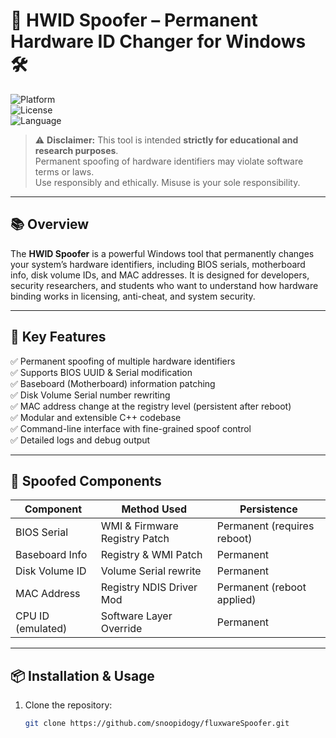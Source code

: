 # 🚫 HWID Spoofer – Permanent Hardware ID Changer for Windows 🛠️  
![Platform](https://img.shields.io/badge/platform-windows-blue.svg)  
![License](https://img.shields.io/badge/license-educational-red.svg)  
![Language](https://img.shields.io/badge/language-C++-brightgreen.svg)

> ⚠️ **Disclaimer:** This tool is intended **strictly for educational and research purposes**.  
> Permanent spoofing of hardware identifiers may violate software terms or laws.  
> Use responsibly and ethically. Misuse is your sole responsibility.

---

## 📚 Overview

The **HWID Spoofer** is a powerful Windows tool that permanently changes your system’s hardware identifiers, including BIOS serials, motherboard info, disk volume IDs, and MAC addresses. It is designed for developers, security researchers, and students who want to understand how hardware binding works in licensing, anti-cheat, and system security.

---

## 🚀 Key Features

✅ Permanent spoofing of multiple hardware identifiers  
✅ Supports BIOS UUID & Serial modification  
✅ Baseboard (Motherboard) information patching  
✅ Disk Volume Serial number rewriting  
✅ MAC address change at the registry level (persistent after reboot)  
✅ Modular and extensible C++ codebase  
✅ Command-line interface with fine-grained spoof control  
✅ Detailed logs and debug output  

---

## 🔧 Spoofed Components

| Component           | Method Used                     | Persistence                  |
|---------------------|--------------------------------|-----------------------------|
| BIOS Serial         | WMI & Firmware Registry Patch  | Permanent (requires reboot) |
| Baseboard Info      | Registry & WMI Patch           | Permanent                   |
| Disk Volume ID      | Volume Serial rewrite           | Permanent                   |
| MAC Address         | Registry NDIS Driver Mod        | Permanent (reboot applied)  |
| CPU ID (emulated)   | Software Layer Override         | Permanent                   |

---

## 📦 Installation & Usage

1. Clone the repository:  
   ```bash
   git clone https://github.com/snoopidogy/fluxwareSpoofer.git
